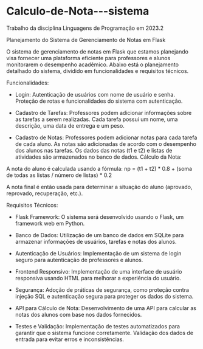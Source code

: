 # Calculo-de-Nota---sistema
Trabalho da disciplina Linguagens de Programação em 2023.2

Planejamento do Sistema de Gerenciamento de Notas em Flask

O sistema de gerenciamento de notas em Flask que estamos planejando visa fornecer uma plataforma eficiente para professores e alunos monitorarem o desempenho acadêmico. Abaixo está o planejamento detalhado do sistema, dividido em funcionalidades e requisitos técnicos.

Funcionalidades:

- Login:
Autenticação de usuários com nome de usuário e senha.
Proteção de rotas e funcionalidades do sistema com autenticação.

- Cadastro de Tarefas:
Professores podem adicionar informações sobre as tarefas a serem realizadas.
Cada tarefa possui um nome, uma descrição, uma data de entrega e um peso.

- Cadastro de Notas:
Professores podem adicionar notas para cada tarefa de cada aluno.
As notas são adicionadas de acordo com o desempenho dos alunos nas tarefas.
Os dados das notas (t1 e t2) e listas de atividades são armazenados no banco de dados.
Cálculo da Nota:

A nota do aluno é calculada usando a fórmula:
  np = (t1 + t2) * 0.8 + (soma de todas as listas / número de listas) * 0.2

A nota final é então usada para determinar a situação do aluno (aprovado, reprovado, recuperação, etc.).

Requisitos Técnicos:
- Flask Framework:
O sistema será desenvolvido usando o Flask, um framework web em Python.

- Banco de Dados:
Utilização de um banco de dados em SQLite para armazenar informações de usuários, tarefas e notas dos alunos.

- Autenticação de Usuários:
Implementação de um sistema de login seguro para autenticação de professores e alunos.

- Frontend Responsivo:
Implementação de uma interface de usuário responsiva usando HTML para melhorar a experiência do usuário.

- Segurança:
Adoção de práticas de segurança, como proteção contra injeção SQL e autenticação segura para proteger os dados do sistema.

- API para Cálculo de Nota:
Desenvolvimento de uma API para calcular as notas dos alunos com base nos dados fornecidos.

- Testes e Validação:
Implementação de testes automatizados para garantir que o sistema funcione corretamente.
Validação dos dados de entrada para evitar erros e inconsistências.
